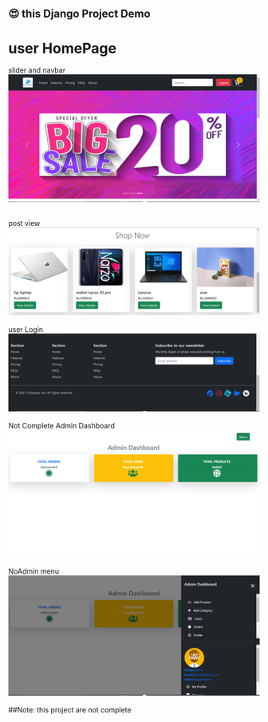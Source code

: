 ## 😍 this Django Project Demo

# user HomePage
slider and navbar
<br>
<img src="static/images/git-demo/6.PNG">
<br>
<br>

post view
<br>
<img src="static/images/git-demo/7.PNG">
<br>
<br>
user Login
<br>
<img src="static/images/git-demo/8.PNG">
<br>
<br>
Not Complete Admin Dashboard
<br>
<img src="static/images/git-demo/9.PNG">
<br>
<br>
NoAdmin menu
<br>
<img src="static/images/git-demo/10.PNG">
<br>
<br>
##Note: this project are not complete